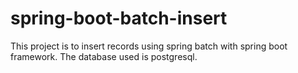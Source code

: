 # spring-boot-batch-insert
This project is to insert records using spring batch with spring boot framework. The database used is postgresql.
